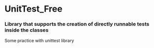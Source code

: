 # UnitTest_Free
### Library that supports the creation of directly runnable tests inside the classes



Some practice with unittest library
